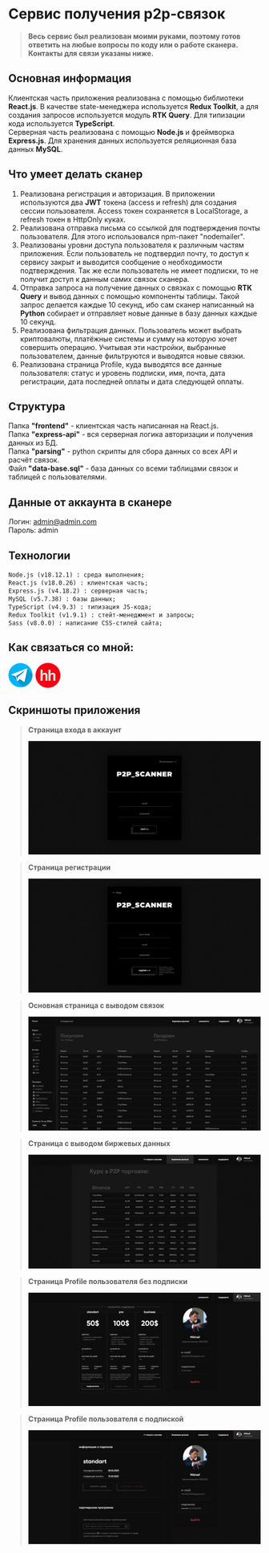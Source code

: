 # Сервис получения p2p-связок

> **Весь сервис был реализован моими руками, поэтому готов ответить на любые вопросы по коду или о работе сканера. <br> Контакты для связи указаны ниже.**

## Основная информация 

Клиентская часть приложения реализована с помощью библиотеки **React.js**. В качестве state-менеджера используется **Redux Toolkit**, а для создания запросов используется модуль **RTK Query**. Для типизации кода используется **TypeScript**. <br>
Серверная часть реализована с помощью **Node.js** и фреймворка **Express.js**. Для хранения данных используется реляционная база данных **MySQL**.

## Что умеет делать сканер

1. Реализована регистрация и авторизация. В приложении используются два **JWT** токена (access и refresh) для создания сессии пользователя. Access токен сохраняется в LocalStorage, а refresh токен в HttpOnly куках.
2. Реализована отправка письма со ссылкой для подтверждения почты пользователя. Для этого использовался npm-пакет "nodemailer".
3. Реализованы уровни доступа пользователя к различным частям приложения. Если пользователь не подтвердил почту, то доступ к сервису закрыт и выводится сообщение о необходимости подтверждения. Так же если пользователь не имеет подписки, то не получит доступ к данным самих связок сканера.
4. Отправка запроса на получение данных о связках с помощью **RTK Query** и вывод данных с помощью компоненты таблицы. Такой запрос делается каждые 10 секунд, ибо сам сканер написанный на **Python** собирает и отправляет новые данные в базу данных каждые 10 секунд.
5. Реализована фильтрация данных. Пользователь может выбрать криптовалюты, платёжные системы и сумму на которую хочет совершить операцию. Учитывая эти настройки, выбранные пользователем, данные фильтруются и выводятся новые связки.
6. Реализована страница Profile, куда выводятся все данные пользователя: статус и уровень подписки, имя, почта, дата регистрации, дата последней оплаты и дата следующей оплаты.

## Структура

Папка **"frontend"** - клиентская часть написанная на React.js. <br>
Папка **"express-api"** - вся серверная логика авторизации и получения данных из БД. <br>
Папка **"parsing"** - python скрипты для сбора данных со всех API и расчёт связок. <br>
Файл **"data-base.sql"** - база данных со всеми таблицами связок и таблицей с пользователями. <br>

## Данные от аккаунта в сканере

Логин: admin@admin.com <br>
Пароль: admin

## Технологии

```plaintext
Node.js (v18.12.1) : среда выполнения;
React.js (v18.0.26) : клиентская часть;
Express.js (v4.18.2) : серверная часть;
MySQL (v5.7.38) : базы данных;
TypeScript (v4.9.3) : типизация JS-кода;
Redux Toolkit (v1.9.1) : стейт-менеджмент и запросы;
Sass (v8.0.0) : написание CSS-стилей сайта;
```

## Как связаться со мной:
[![](/screenshots/telegram.png)](https://t.me/m_morgunets) [![](/screenshots/hh.png)](https://yaroslavl.hh.ru/resume/7033f0d3ff0bfca9fa0039ed1f35786c75714d)

## Скриншоты приложения

> **Страница входа в аккаунт**
> 
> ![](/screenshots/screenshot-1.png)

> **Страница регистрации**
> 
> ![](/screenshots/screenshot-2.png)

> **Основная страница с выводом связок**
> 
> ![](/screenshots/screenshot-3.png)

> **Страница с выводом биржевых данных**
> 
> ![](/screenshots/screenshot-4.png)

> **Страница Profile пользователя без подписки**
> 
> ![](/screenshots/screenshot-5.png)

> **Страница Profile пользователя с подпиской**
> 
> ![](/screenshots/screenshot-6.png)
